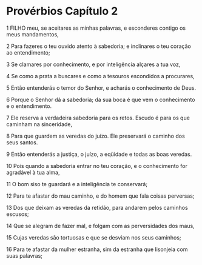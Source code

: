 # Provérbios Capítulo 2

1	FILHO meu, se aceitares as minhas palavras, e esconderes contigo os meus mandamentos,

2	Para fazeres o teu ouvido atento à sabedoria; e inclinares o teu coração ao entendimento;

3	Se clamares por conhecimento, e por inteligência alçares a tua voz,

4	Se como a prata a buscares e como a tesouros escondidos a procurares,

5	Então entenderás o temor do Senhor, e acharás o conhecimento de Deus.

6	Porque o Senhor dá a sabedoria; da sua boca é que vem o conhecimento e o entendimento.

7	Ele reserva a verdadeira sabedoria para os retos. Escudo é para os que caminham na sinceridade,

8	Para que guardem as veredas do juízo. Ele preservará o caminho dos seus santos.

9	Então entenderás a justiça, o juízo, a eqüidade e todas as boas veredas.

10	Pois quando a sabedoria entrar no teu coração, e o conhecimento for agradável à tua alma,

11	O bom siso te guardará e a inteligência te conservará;

12	Para te afastar do mau caminho, e do homem que fala coisas perversas;

13	Dos que deixam as veredas da retidão, para andarem pelos caminhos escusos;

14	Que se alegram de fazer mal, e folgam com as perversidades dos maus,

15	Cujas veredas são tortuosas e que se desviam nos seus caminhos;

16	Para te afastar da mulher estranha, sim da estranha que lisonjeia com suas palavras;

17	Que deixa o guia da sua mocidade e se esquece da aliança do seu Deus;

18	Porque a sua casa se inclina para a morte, e as suas veredas para os mortos.

19	Todos os que se dirigem a ela não voltarão e não atinarão com as veredas da vida.

20	Para andares pelos caminhos dos bons, e te conservares nas veredas dos justos.

21	Porque os retos habitarão a terra, e os íntegros permanecerão nela.

22	Mas os ímpios serão arrancados da terra, e os aleivosos serão dela exterminados.


